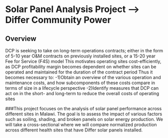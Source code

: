 # Solar Panel Analysis Project --> Differ Community Power

## Overview
DCP is seeking to take on long-term operations contracts; either in the form of 5-10 year O&M contracts on previously installed sites, or a 15-20 year Fee for Service (F4S) model
This motivates operating sites cost-efficiently, as DCP profitability margin becomes dependent on whether sites can be operated and maintained for the duration of the contract period
Thus it becomes necessary to:
-1)Obtain an overview of the various operation and maintenance costs, and how subcomponents of these costs compare in terms of size in a lifecycle perspective
-2)Identify measures that DCP can act on in the short- and long-term to reduce the overall costs of operating sites

###This project focuses on the analysis of solar panel performance across different sites in Malawi. 
The goal is to assess the impact of various factors such as soiling, shading, and broken panels on solar energy production.
We will take a cross-sectional where we will compare normalized production across different health sites that have Differ solar panels installed.

